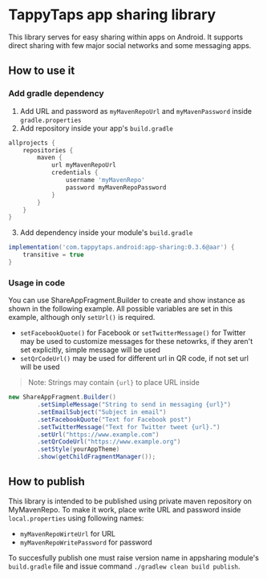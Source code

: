 # TappyTaps app sharing library

This library serves for easy sharing within apps on Android. It supports direct sharing with few major social networks and some messaging apps.

## How to use it

### Add gradle dependency

  1. Add URL and password as `myMavenRepoUrl` and `myMavenPassword` inside `gradle.properties`
  2. Add repository inside your app's `build.gradle`
```gradle
allprojects {
    repositories {
        maven {
            url myMavenRepoUrl
            credentials {
                username 'myMavenRepo'
                password myMavenRepoPassword
            }
        }
    }
}
```
  3. Add dependency inside your module's `build.gradle`
```gradle
implementation('com.tappytaps.android:app-sharing:0.3.6@aar') {
    transitive = true
}
```

### Usage in code

You can use ShareAppFragment.Builder to create and show instance as shown in the following example. All possible variables are set in this example, although only `setUrl()` is required.

- `setFacebookQuote()` for Facebook or `setTwitterMessage()` for Twitter may be used to customize messages for these netowrks, if they aren't set explicitly, simple message will be used
- `setQrCodeUrl()` may be used for different url in QR code, if not set url will be used

> Note: Strings may contain `{url}` to place URL inside

```java
new ShareAppFragment.Builder()
        .setSimpleMessage("String to send in messaging {url}")
        .setEmailSubject("Subject in email")
        .setFacebookQuote("Text for Facebook post")
        .setTwitterMessage("Text for Twitter tweet {url}.")
        .setUrl("https://www.example.com")
        .setQrCodeUrl("https://www.example.org")
        .setStyle(yourAppTheme)
        .show(getChildFragmentManager());
```

## How to publish

This library is intended to be published using private maven repository on MyMavenRepo. To make it work, place write URL and password inside `local.properties` using following names:

- `myMavenRepoWirteUrl` for URL
- `myMavenRepoWritePassword` for password

To succesfully publish one must raise version name in appsharing module's `build.gradle` file and issue command `./gradlew clean build publish`.